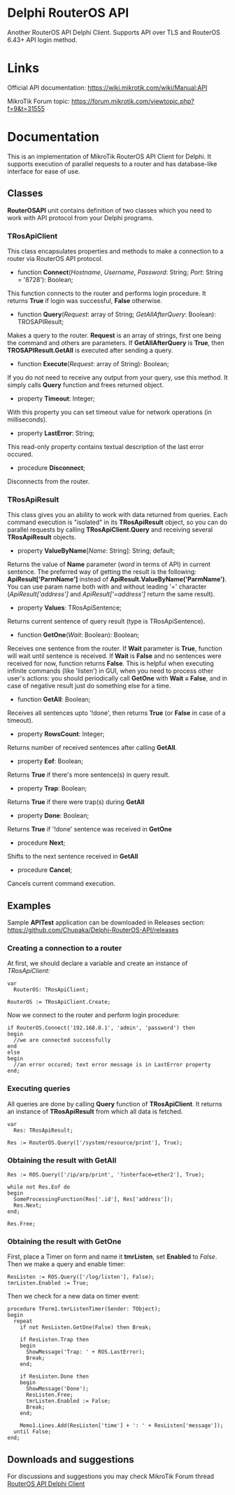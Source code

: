 # Delphi RouterOS API
Another RouterOS API Delphi Client. Supports API over TLS and RouterOS 6.43+ API login method.

# Links
Official API documentation: https://wiki.mikrotik.com/wiki/Manual:API

MikroTik Forum topic: https://forum.mikrotik.com/viewtopic.php?f=9&t=31555

# Documentation
This is an implementation of MikroTik RouterOS API Client for Delphi. It supports execution of parallel requests to a router and has database-like interface for ease of use.

## Classes

**RouterOSAPI** unit contains definition of two classes which you need to work with API protocol from your Delphi programs.

### TRosApiClient

This class encapsulates properties and methods to make a connection to a router via RouterOS API protocol.

* function **Connect**(*Hostname*, *Username*, *Password*: String; *Port*: String = '8728'): Boolean;

This function connects to the router and performs login procedure. It returns **True** if login was successful, **False** otherwise.

* function **Query**(*Request*: array of String; *GetAllAfterQuery*: Boolean): TROSAPIResult;

Makes a query to the router. **Request** is an array of strings, first one being the command and others are parameters. If **GetAllAfterQuery** is **True**, then **TROSAPIResult.GetAll** is executed after sending a query.

* function **Execute**(*Request*: array of String): Boolean;

If you do not need to receive any output from your query, use this method. It simply calls **Query** function and frees returned object.

* property **Timeout**: Integer;

With this property you can set timeout value for network operations (in milliseconds).

* property **LastError**: String;

This read-only property contains textual description of the last error occured.

* procedure **Disconnect**;

Disconnects from the router.

### TRosApiResult

This class gives you an ability to work with data returned from queries. Each command execution is "isolated" in its **TRosApiResult** object, so you can do parallel requests by calling **TRosApiClient.Query** and receiving several **TRosApiResult** objects.

* property **ValueByName**[*Name*: String]: String; default;

Returns the value of **Name** parameter (*word* in terms of API) in current sentence. The preferred way of getting the result is the following: **ApiResult['ParmName']** instead of **ApiResult.ValueByName('ParmName')**. You can use param name both with and without leading '=' character (*ApiResult['address']* and *ApiResult['=address']* return the same result).

* property **Values**: TRosApiSentence;

Returns current sentence of query result (type is TRosApiSentence).

* function **GetOne**(*Wait*: Boolean): Boolean;

Receives one sentence from the router. If **Wait** parameter is **True**, function will wait until sentence is received. If **Wait** is **False** and no sentences were received for now, function returns **False**. This is helpful when executing infinite commands (like 'listen') in GUI, when you need to process other user's actions: you should periodically call **GetOne** with **Wait = False**, and in case of negative result just do something else for a time.

* function **GetAll**: Boolean;

Receives all sentences upto '!done', then returns **True** (or **False** in case of a timeout).

* property **RowsCount**: Integer;

Returns number of received sentences after calling **GetAll**.

* property **Eof**: Boolean;

Returns **True** if there's more sentence(s) in query result.

* property **Trap**: Boolean;

Returns **True** if there were trap(s) during **GetAll**

* property **Done**: Boolean;

Returns **True** if '!done' sentence was received in **GetOne**

* procedure **Next**;

Shifts to the next sentence received in **GetAll**

* procedure **Cancel**;

Cancels current command execution.

## Examples

Sample **APITest** application can be downloaded in Releases section: https://github.com/Chupaka/Delphi-RouterOS-API/releases

### Creating a connection to a router

At first, we should declare a variable and create an instance of *TRosApiClient*:

```delphi
var
  RouterOS: TRosApiClient;

RouterOS := TRosApiClient.Create;
```

Now we connect to the router and perform login procedure:

```delphi
if RouterOS.Connect('192.168.0.1', 'admin', 'password') then
begin
  //we are connected successfully
end
else
begin
  //an error occured; text error message is in LastError property
end;
```

### Executing queries

All queries are done by calling **Query** function of **TRosApiClient**. It returns an instance of **TRosApiResult** from which all data is fetched.

```delphi
var
  Res: TRosApiResult;

Res := RouterOS.Query(['/system/resource/print'], True);
```

### Obtaining the result with GetAll

```delphi
Res := ROS.Query(['/ip/arp/print', '?interface=ether2'], True);

while not Res.Eof do
begin
  SomeProcessingFunction(Res['.id'], Res['address']);
  Res.Next;
end;

Res.Free;
```

### Obtaining the result with GetOne

First, place a Timer on form and name it **tmrListen**, set **Enabled** to *False*. Then we make a query and enable timer:

```delphi
ResListen := ROS.Query(['/log/listen'], False);
tmrListen.Enabled := True;
```

Then we check for a new data on timer event:

```delphi
procedure TForm1.tmrListenTimer(Sender: TObject);
begin
  repeat
    if not ResListen.GetOne(False) then Break;
    
    if ResListen.Trap then
    begin
      ShowMessage('Trap: ' + ROS.LastError);
      Break;
    end;
    
    if ResListen.Done then
    begin
      ShowMessage('Done');
      ResListen.Free;
      tmrListen.Enabled := False;
      Break;
    end;

    Memo1.Lines.Add(ResListen['time'] + ': ' + ResListen['message']);
  until False;
end;
```

## Downloads and suggestions

For discussions and suggestions you may check MikroTik Forum thread [RouterOS API Delphi Client](https://forum.mikrotik.com/viewtopic.php?f=9&t=31555&start=0)
